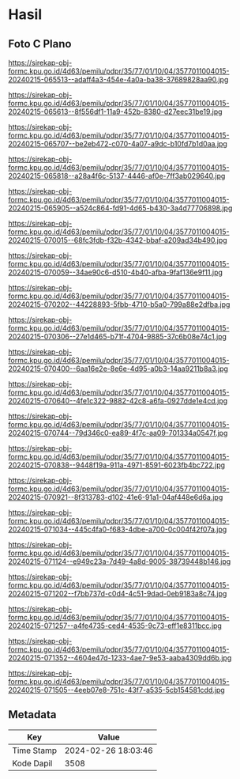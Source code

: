 # Hasil

## Foto C Plano

https://sirekap-obj-formc.kpu.go.id/4d63/pemilu/pdpr/35/77/01/10/04/3577011004015-20240215-065513--adaff4a3-454e-4a0a-ba38-37689828aa90.jpg

https://sirekap-obj-formc.kpu.go.id/4d63/pemilu/pdpr/35/77/01/10/04/3577011004015-20240215-065613--8f556df1-11a9-452b-8380-d27eec31be19.jpg

https://sirekap-obj-formc.kpu.go.id/4d63/pemilu/pdpr/35/77/01/10/04/3577011004015-20240215-065707--be2eb472-c070-4a07-a9dc-b10fd7b1d0aa.jpg

https://sirekap-obj-formc.kpu.go.id/4d63/pemilu/pdpr/35/77/01/10/04/3577011004015-20240215-065818--a28a4f6c-5137-4446-af0e-7ff3ab029640.jpg

https://sirekap-obj-formc.kpu.go.id/4d63/pemilu/pdpr/35/77/01/10/04/3577011004015-20240215-065905--a524c864-fd91-4d65-b430-3a4d77706898.jpg

https://sirekap-obj-formc.kpu.go.id/4d63/pemilu/pdpr/35/77/01/10/04/3577011004015-20240215-070015--68fc3fdb-f32b-4342-bbaf-a209ad34b490.jpg

https://sirekap-obj-formc.kpu.go.id/4d63/pemilu/pdpr/35/77/01/10/04/3577011004015-20240215-070059--34ae90c6-d510-4b40-afba-9faf136e9f11.jpg

https://sirekap-obj-formc.kpu.go.id/4d63/pemilu/pdpr/35/77/01/10/04/3577011004015-20240215-070202--44228893-5fbb-4710-b5a0-799a88e2dfba.jpg

https://sirekap-obj-formc.kpu.go.id/4d63/pemilu/pdpr/35/77/01/10/04/3577011004015-20240215-070306--27e1d465-b71f-4704-9885-37c6b08e74c1.jpg

https://sirekap-obj-formc.kpu.go.id/4d63/pemilu/pdpr/35/77/01/10/04/3577011004015-20240215-070400--6aa16e2e-8e6e-4d95-a0b3-14aa9211b8a3.jpg

https://sirekap-obj-formc.kpu.go.id/4d63/pemilu/pdpr/35/77/01/10/04/3577011004015-20240215-070640--4fe1c322-9882-42c8-a6fa-0927dde1e4cd.jpg

https://sirekap-obj-formc.kpu.go.id/4d63/pemilu/pdpr/35/77/01/10/04/3577011004015-20240215-070744--79d346c0-ea89-4f7c-aa09-701334a0547f.jpg

https://sirekap-obj-formc.kpu.go.id/4d63/pemilu/pdpr/35/77/01/10/04/3577011004015-20240215-070838--9448f19a-911a-4971-8591-6023fb4bc722.jpg

https://sirekap-obj-formc.kpu.go.id/4d63/pemilu/pdpr/35/77/01/10/04/3577011004015-20240215-070921--8f313783-d102-41e6-91a1-04af448e6d6a.jpg

https://sirekap-obj-formc.kpu.go.id/4d63/pemilu/pdpr/35/77/01/10/04/3577011004015-20240215-071034--445c4fa0-f683-4dbe-a700-0c004f42f07a.jpg

https://sirekap-obj-formc.kpu.go.id/4d63/pemilu/pdpr/35/77/01/10/04/3577011004015-20240215-071124--e949c23a-7d49-4a8d-9005-38739448b146.jpg

https://sirekap-obj-formc.kpu.go.id/4d63/pemilu/pdpr/35/77/01/10/04/3577011004015-20240215-071202--f7bb737d-c0d4-4c51-9dad-0eb9183a8c74.jpg

https://sirekap-obj-formc.kpu.go.id/4d63/pemilu/pdpr/35/77/01/10/04/3577011004015-20240215-071257--a4fe4735-ced4-4535-9c73-eff1e8311bcc.jpg

https://sirekap-obj-formc.kpu.go.id/4d63/pemilu/pdpr/35/77/01/10/04/3577011004015-20240215-071352--4604e47d-1233-4ae7-9e53-aaba4309dd6b.jpg

https://sirekap-obj-formc.kpu.go.id/4d63/pemilu/pdpr/35/77/01/10/04/3577011004015-20240215-071505--4eeb07e8-751c-43f7-a535-5cb154581cdd.jpg


## Metadata

| Key        | Value               |
| ---------- | ------------------- |
| Time Stamp | 2024-02-26 18:03:46 |
| Kode Dapil | 3508                |



